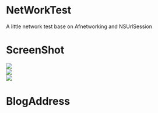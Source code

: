 # NetWorkTest
A little network test base on Afnetworking and NSUrlSession
# ScreenShot
![](https://github.com/tashaxing/NetWorkTest/raw/master/pic/1.png)<br/>
![](https://github.com/tashaxing/NetWorkTest/raw/master/pic/2.png)<br/>
![](https://github.com/tashaxing/NetWorkTest/raw/master/pic/3.png)<br/>
# BlogAddress

